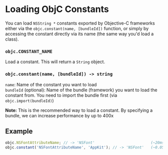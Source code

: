 # Loading ObjC Constants

You can load `NSString *` constants exported by Objective-C frameworks either via the `objc.constant(name, [bundleId])` function, or simply by accessing the constant directly via its name (the same way you'd load a class).

### `objc.CONSTANT_NAME`
Load a constant. This will return a `String` object.

### `objc.constant(name, [bundleId]) -> string`
`name`: Name of the constant you want to load  
`bundleId` (optional): Name of the bundle (framework) you want to load the constant from. You need to import the bundle first (via `objc.import(bundleId)`)  

**Note:** This is the recommended way to load a constant. By specifying a bundle, we can increase performance by up to 400x

## Example
```js
objc.NSFontAttributeName; // -> 'NSFont'                         (~20ms)
objc.constant('NSFontAttributeName', 'AppKit'); // -> 'NSFont'   (~0.05ms)
```
